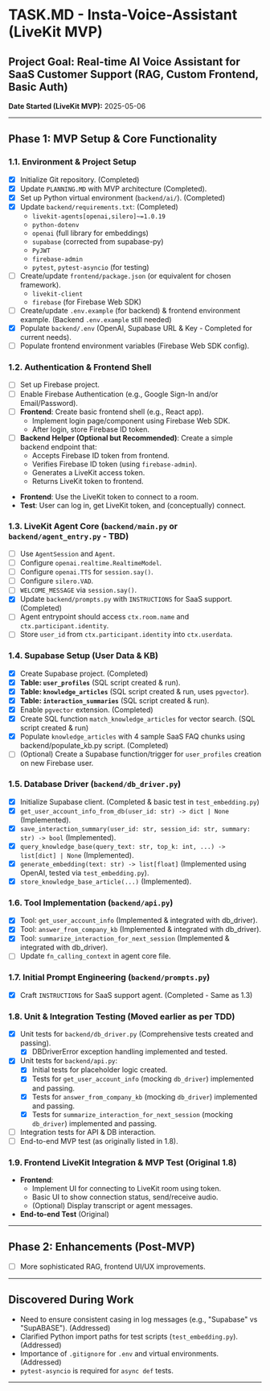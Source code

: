 # TASK.MD - Insta-Voice-Assistant (LiveKit MVP)

## Project Goal: Real-time AI Voice Assistant for SaaS Customer Support (RAG, Custom Frontend, Basic Auth)

**Date Started (LiveKit MVP):** 2025-05-06

---

## Phase 1: MVP Setup & Core Functionality

### 1.1. Environment & Project Setup

- [x] Initialize Git repository. (Completed)
- [x] Update `PLANNING.MD` with MVP architecture (Completed).
- [x] Set up Python virtual environment (`backend/ai/`). (Completed)
- [x] Update `backend/requirements.txt`: (Completed)
  - `livekit-agents[openai,silero]~=1.0.19`
  - `python-dotenv`
  - `openai` (full library for embeddings)
  - `supabase` (corrected from supabase-py)
  - `PyJWT`
  - `firebase-admin`
  - `pytest`, `pytest-asyncio` (for testing)
- [ ] Create/update `frontend/package.json` (or equivalent for chosen framework).
  - `livekit-client`
  - `firebase` (for Firebase Web SDK)
- [ ] Create/update `.env.example` (for backend) & frontend environment example. (Backend `.env.example` still needed)
- [x] Populate `backend/.env` (OpenAI, Supabase URL & Key - Completed for current needs).
- [ ] Populate frontend environment variables (Firebase Web SDK config).

### 1.2. Authentication & Frontend Shell

- [ ] Set up Firebase project.
- [ ] Enable Firebase Authentication (e.g., Google Sign-In and/or Email/Password).
- [ ] **Frontend**: Create basic frontend shell (e.g., React app).
  - Implement login page/component using Firebase Web SDK.
  - After login, store Firebase ID token.
- [ ] **Backend Helper (Optional but Recommended)**: Create a simple backend endpoint that:
  - Accepts Firebase ID token from frontend.
  - Verifies Firebase ID token (using `firebase-admin`).
  - Generates a LiveKit access token.
  - Returns LiveKit token to frontend.
- **Frontend**: Use the LiveKit token to connect to a room.
- **Test**: User can log in, get LiveKit token, and (conceptually) connect.

### 1.3. LiveKit Agent Core (`backend/main.py` or `backend/agent_entry.py` - TBD)

- [ ] Use `AgentSession` and `Agent`.
- [ ] Configure `openai.realtime.RealtimeModel`.
- [ ] Configure `openai.TTS` for `session.say()`.
- [ ] Configure `silero.VAD`.
- [ ] `WELCOME_MESSAGE` via `session.say()`.
- [x] Update `backend/prompts.py` with `INSTRUCTIONS` for SaaS support. (Completed)
- [ ] Agent entrypoint should access `ctx.room.name` and `ctx.participant.identity`.
- [ ] Store `user_id` from `ctx.participant.identity` into `ctx.userdata`.

### 1.4. Supabase Setup (User Data & KB)

- [x] Create Supabase project. (Completed)
- [x] **Table: `user_profiles`** (SQL script created & run).
- [x] **Table: `knowledge_articles`** (SQL script created & run, uses `pgvector`).
- [x] **Table: `interaction_summaries`** (SQL script created & run).
- [x] Enable `pgvector` extension. (Completed)
- [x] Create SQL function `match_knowledge_articles` for vector search. (SQL script created & run)
- [x] Populate `knowledge_articles` with 4 sample SaaS FAQ chunks using backend/populate_kb.py script. (Completed)
- [ ] (Optional) Create a Supabase function/trigger for `user_profiles` creation on new Firebase user.

### 1.5. Database Driver (`backend/db_driver.py`)

- [x] Initialize Supabase client. (Completed & basic test in `test_embedding.py`)
- [x] `get_user_account_info_from_db(user_id: str) -> dict | None` (Implemented).
- [x] `save_interaction_summary(user_id: str, session_id: str, summary: str) -> bool` (Implemented).
- [x] `query_knowledge_base(query_text: str, top_k: int, ...) -> list[dict] | None` (Implemented).
- [x] `generate_embedding(text: str) -> list[float]` (Implemented using OpenAI, tested via `test_embedding.py`).
- [x] `store_knowledge_base_article(...)` (Implemented).

### 1.6. Tool Implementation (`backend/api.py`)

- [x] Tool: `get_user_account_info` (Implemented & integrated with db_driver).
- [x] Tool: `answer_from_company_kb` (Implemented & integrated with db_driver).
- [x] Tool: `summarize_interaction_for_next_session` (Implemented & integrated with db_driver).
- [ ] Update `fn_calling_context` in agent core file.

### 1.7. Initial Prompt Engineering (`backend/prompts.py`)

- [x] Craft `INSTRUCTIONS` for SaaS support agent. (Completed - Same as 1.3)

### 1.8. Unit & Integration Testing (Moved earlier as per TDD)

- [x] Unit tests for `backend/db_driver.py` (Comprehensive tests created and passing).
  - [x] DBDriverError exception handling implemented and tested.
- [x] Unit tests for `backend/api.py`:
  - [x] Initial tests for placeholder logic created.
  - [x] Tests for `get_user_account_info` (mocking `db_driver`) implemented and passing.
  - [x] Tests for `answer_from_company_kb` (mocking `db_driver`) implemented and passing.
  - [x] Tests for `summarize_interaction_for_next_session` (mocking `db_driver`) implemented and passing.
- [ ] Integration tests for API & DB interaction.
- [ ] End-to-end MVP test (as originally listed in 1.8).

### 1.9. Frontend LiveKit Integration & MVP Test (Original 1.8)

- **Frontend**:
  - Implement UI for connecting to LiveKit room using token.
  - Basic UI to show connection status, send/receive audio.
  - (Optional) Display transcript or agent messages.
- **End-to-end Test** (Original)

---

## Phase 2: Enhancements (Post-MVP)

- [ ] More sophisticated RAG, frontend UI/UX improvements.

---

## Discovered During Work

- Need to ensure consistent casing in log messages (e.g., "Supabase" vs "SupABASE"). (Addressed)
- Clarified Python import paths for test scripts (`test_embedding.py`). (Addressed)
- Importance of `.gitignore` for `.env` and virtual environments. (Addressed)
- `pytest-asyncio` is required for `async def` tests.

---
